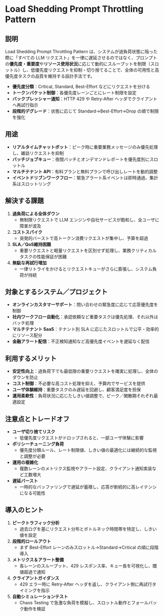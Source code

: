 # Load Shedding Prompt Throttling Pattern

## 説明  
Load Shedding Prompt Throttling Pattern は、システムが過負荷状態に陥った際に「すべての LLM リクエスト」を一律に遅延させるのではなく、プロンプトの**優先度・重要度**や**リソース使用状況**に応じて動的にスループットを制限（スロットル）し、低優先度リクエストを抑制・切り捨てることで、全体の可用性と高優先度タスクの品質を維持する設計手法です。  
- **優先度分類**：Critical, Standard, Best-Effort などにリクエストを分ける  
- **トークンバケット制御**：各優先度レーンごとにレート制限を設定  
- **バックプレッシャー通知**：HTTP 429 や Retry-After ヘッダでクライアントへ再試行指示  
- **段階的デグレード**：状態に応じて Standard→Best-Effort→Drop の順で制限を強化  

## 用途  
- **リアルタイムチャットボット**：ピーク時に重要業務メッセージのみ優先処理し、雑談リクエストを抑制  
- **バッチジョブキュー**：夜間バッチとオンデマンドレポートを優先度別にスロットル  
- **マルチテナント API**：有料プランと無料プランで呼び出しレートを動的調整  
- **イベントドリブンワークフロー**：緊急アラート系イベントは即時通過、集計系はスロットリング  

## 解決する課題  
1. **過負荷による全体ダウン**  
   - 無制限リクエストで LLM エンジンや自社サービスが飽和し、全ユーザに障害が波及  
2. **コストスパイク**  
   - 突発的バーストで高トークン消費リクエストが集中し、予算を超過  
3. **SLA／QoS維持困難**  
   - 重要リクエストと軽量リクエストを区別せず処理し、業務クリティカルタスクの性能保証が困難  
4. **無駄な再試行増加**  
   - 一律リトライをかけるとリクエストキューがさらに膨張し、システム負荷が持続  

## 対象とするシステム／プロジェクト  
- **オンラインカスタマーサポート**：問い合わせの緊急度に応じて応答優先度を制御  
- **社内ワークフロー自動化**：承認依頼など重要タスクは優先処理、それ以外はバッチ処理  
- **マルチテナント SaaS**：テナント別 SLA に応じたスロットルで公平・効率的にリソース配分  
- **金融アラート配信**：不正検知通知など高優先度イベントを遅延なく配信  

## 利用するメリット  
- **安定性向上**：過負荷下でも最低限の重要リクエストを確実に処理し、全体のダウンを防止  
- **コスト制御**：不必要な高コスト処理を抑え、予算内でサービスを提供  
- **ユーザ体験維持**：重要タスクのみ遅延を回避し、顧客満足度を担保  
- **運用柔軟性**：負荷状況に応じたしきい値調整で、ピーク／閑散期それぞれ最適設定  

## 注意点とトレードオフ  
- **ユーザ切り捨てリスク**  
  - 低優先度リクエストがドロップされると、一部ユーザ体験に影響  
- **ポリシーチューニング負荷**  
  - 優先度分類ルール、レート制限値、しきい値の最適化には継続的な監視と調整が必要  
- **運用の複雑化**  
  - 複数レーンのメトリクス監視やアラート設定、クライアント通知実装など工数増大  
- **遅延バースト**  
  - 一時的なバッファリングで遅延が蓄積し、応答が断続的に高レイテンシになる可能性  

## 導入のヒント  
1. **ピークトラフィック分析**  
   - 過去ログを基にリクエスト分布とボトルネック時間帯を特定し、しきい値を設定  
2. **段階的ロールアウト**  
   - まず Best-Effort レーンのみスロットル→Standard→Critical の順に段階導入  
3. **メトリクス＆アラート整備**  
   - 各レーンのスループット、429 レスポンス率、キュー長を可視化し、閾値超過で通知  
4. **クライアントガイダンス**  
   - 429 エラー時に Retry-After ヘッダを返し、クライアント側に再試行タイミングを指示  
5. **自動シミュレーションテスト**  
   - Chaos Testing で急激な負荷を模擬し、スロットル動作とフォールバック動作を検証  
